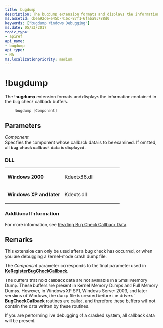 ```yaml
---
title: bugdump
description: The bugdump extension formats and displays the information contained in the bug check callback buffers.
ms.assetid: cbea92de-e45b-416c-87f1-6faba95788d0
keywords: ["bugdump Windows Debugging"]
ms.date: 05/23/2017
topic_type:
- apiref
api_name:
- bugdump
api_type:
- NA
ms.localizationpriority: medium
---
```


# !bugdump


The **!bugdump** extension formats and displays the information contained in the bug check callback buffers.

```dbgsyntax
    !bugdump [Component] 
```

## <span id="ddk__bugdump_dbg"></span><span id="DDK__BUGDUMP_DBG"></span>Parameters


<span id="_______Component______"></span><span id="_______component______"></span><span id="_______COMPONENT______"></span> *Component*   
Specifies the component whose callback data is to be examined. If omitted, all bug check callback data is displayed.

### <span id="DLL"></span><span id="dll"></span>DLL

<table>
<colgroup>
<col width="50%" />
<col width="50%" />
</colgroup>
<tbody>
<tr class="odd">
<td align="left"><p><strong>Windows 2000</strong></p></td>
<td align="left"><p>Kdextx86.dll</p></td>
</tr>
<tr class="even">
<td align="left"><p><strong>Windows XP and later</strong></p></td>
<td align="left"><p>Kdexts.dll</p></td>
</tr>
</tbody>
</table>

 

### <span id="Additional_Information"></span><span id="additional_information"></span><span id="ADDITIONAL_INFORMATION"></span>Additional Information

For more information, see [Reading Bug Check Callback Data](reading-bug-check-callback-data.md).

Remarks
-------

This extension can only be used after a bug check has occurred, or when you are debugging a kernel-mode crash dump file.

The *Component* parameter corresponds to the final parameter used in [**KeRegisterBugCheckCallback**](/windows-hardware/drivers/ddi/wdm/nf-wdm-keregisterbugcheckcallback).

The buffers that hold callback data are not available in a Small Memory Dump. These buffers are present in Kernel Memory Dumps and Full Memory Dumps. However, in Windows XP SP1, Windows Server 2003, and later versions of Windows, the dump file is created before the drivers' **BugCheckCallback** routines are called, and therefore these buffers will not contain the data written by these routines.

If you are performing live debugging of a crashed system, all callback data will be present.

 


